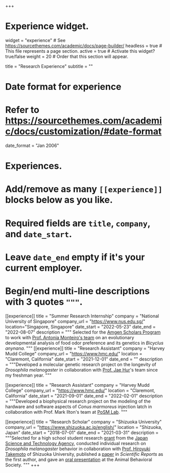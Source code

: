 +++
# Experience widget.
widget = "experience"  # See https://sourcethemes.com/academic/docs/page-builder/
headless = true  # This file represents a page section.
active = true  # Activate this widget? true/false
weight = 20  # Order that this section will appear.

title = "Research Experience"
subtitle = ""

# Date format for experience
#   Refer to https://sourcethemes.com/academic/docs/customization/#date-format
date_format = "Jan 2006"

# Experiences.
#   Add/remove as many `[[experience]]` blocks below as you like.
#   Required fields are `title`, `company`, and `date_start`.
#   Leave `date_end` empty if it's your current employer.
#   Begin/end multi-line descriptions with 3 quotes `"""`.

[[experience]]
  title = "Summer Research Internship"
  company = "National University of Singapore"
  company_url = "https://www.nus.edu.sg/"
  location="Singapore, Singapore"
  date_start = "2022-05-23"
  date_end = "2022-08-07"
  description = """ 
  Selected for the <a href="https://amgenscholars.com/university/national-university-of-singapore/" target="_blank">Amgen Scholars Program</a> to work with <a href="https://lepdata.org/monteiro/" target="_blank">Prof. Antonia Monteiro's team</a> on an evolutionary developmental analysis of food odor preference and its genetics in *Bicyclus anynana*.
  """
[[experience]]
  title = "Research Assistant"
  company = "Harvey Mudd College"
  company_url = "https://www.hmc.edu/"
  location = "Claremont, California"
  date_start = "2021-12-01"
  date_end = ""
  description = """Developed a molecular genetic research project on the longevity of *Drosophila melanogaster* in collaboration with <a href="https://www.hmc.edu/biology/faculty-staff/jae-hur/">Prof. Jae Hur</a>'s team since my freshman year.
  """

[[experience]]
  title = "Research Assistant"
  company = "Harvey Mudd College"
  company_url = "https://www.hmc.edu/"
  location = "Claremont, California"
  date_start = "2021-09-01"
  date_end = "2022-02-01"
  description = """Developed a biophysical research project on the modeling of the hardware and software aspects of *Conus marmoreus* injection latch in collaboration with Prof. Mark Ilton's team at <a href="https://posmlab.org/">PoSM Lab</a>.
  """

[[experience]]
  title = "Research Scholar"
  company = "Shizuoka University"
  company_url = "https://www.shizuoka.ac.jp/english/"
  location = "Shizuoka, Japan"
  date_start = "2018-07-01"
  date_end = "2021-03-31"
  description = """Selected for a high school student research <a href="https://www.jst.go.jp/cpse/gsc/about/index_english.html">grant</a> from the <a href="https://www.jst.go.jp/EN/">Japan Science and Technology Agency</a>, conducted individual research on *Drosophila  melanogaster* behavior in collaboration with <a href="https://green.shizuoka.ac.jp/staff_en/166/">Prof. Hiroyuki Takemoto</a> of Shizuoka University, published a <a href="https://www.nature.com/articles/s41598-021-88967-1">paper</a> in *Scientific Reports* as the first author, and gave an <a href="https://www.animalbehaviorsociety.org/2020-virtual/program-full.php">oral presentation</a> at the Animal Behavioral Society.
  """
+++
